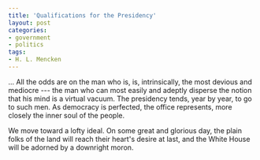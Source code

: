 ```yaml
---
title: 'Qualifications for the Presidency'
layout: post
categories:
- government
- politics
tags:
- H. L. Mencken
---
```


... All the odds are on the man who is, is, intrinsically, the most devious and mediocre --- the man who can most easily and adeptly disperse the notion that his mind is a virtual vacuum. The presidency tends, year by year, to go to such men. As democracy is perfected, the office represents, more closely the inner soul of the people.

We move toward a lofty ideal. On some great and glorious day, the plain folks of the land will reach their heart's desire at last, and the White House will be adorned by a downright moron.